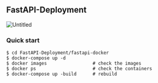 ## FastAPI-Deployment

![Untitled](https://user-images.githubusercontent.com/48580174/213379888-870d4879-81bd-4716-adfa-3b6aaea1cdda.png)


### Quick start

~~~
$ cd FastAPI-Deployment/fastapi-docker
$ docker-compose up -d
$ docker images                 # check the images
$ docker ps                     # check the containers
$ docker-compose up -build      # rebuild
~~~
